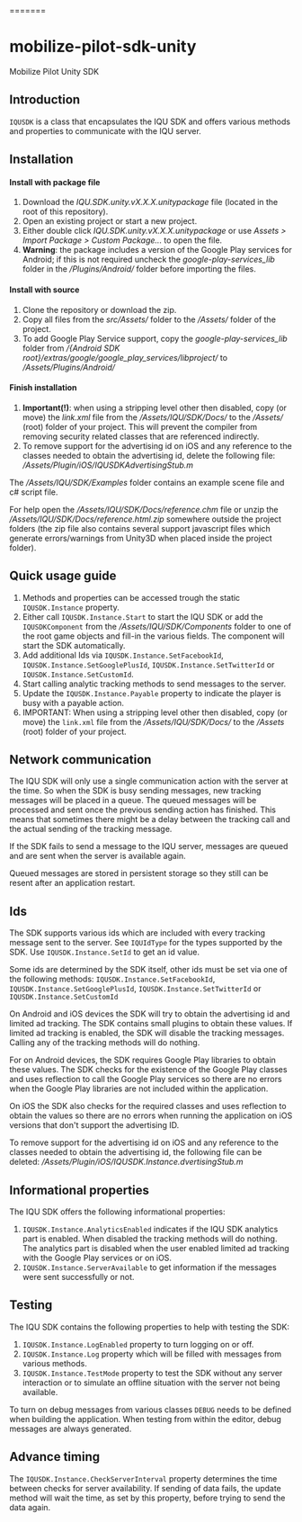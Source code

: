 =======
# mobilize-pilot-sdk-unity
Mobilize Pilot Unity SDK

## Introduction

`IQUSDK` is a class that encapsulates the IQU SDK and offers various methods and properties to communicate with the IQU server.

## Installation

#### Install with package file

1. Download the *IQU.SDK.unity.vX.X.X.unitypackage* file (located in the root of this repository).
2. Open an existing project or start a new project.
3. Either double click *IQU.SDK.unity.vX.X.X.unitypackage* or use _Assets > Import Package > Custom Package..._ to open the file.
4. **Warning**: the package includes a version of the Google Play services for Android; if this is not required uncheck the *google-play-services_lib* folder in the */Plugins/Android/* folder before importing the files.

#### Install with source

1. Clone the repository or download the zip.
2. Copy all files from the *src/Assets/* folder to the */Assets/* folder of the project.
3. To add Google Play Service support, copy the *google-play-services_lib* folder from */{Android SDK root}/extras/google/google_play_services/libproject/* to */Assets/Plugins/Android/*

#### Finish installation

1. **Important(!)**: when using a stripping level other then disabled, copy (or move) the *link.xml* file from the */Assets/IQU/SDK/Docs/* to the */Assets/* (root) folder of your project. This will prevent the compiler from removing security related classes that are referenced indirectly.
2. To remove support for the advertising id on iOS and any reference to the classes needed to obtain the advertising id, delete the following file: */Assets/Plugin/iOS/IQUSDKAdvertisingStub.m*

The */Assets/IQU/SDK/Examples* folder contains an example scene file and c# script file.

For help open the */Assets/IQU/SDK/Docs/reference.chm* file or unzip the */Assets/IQU/SDK/Docs/reference.html.zip* somewhere outside the project folders (the zip file also contains several support javascript files which generate errors/warnings from Unity3D when placed inside the project folder).

## Quick usage guide

1. Methods and properties can be accessed trough the static `IQUSDK.Instance` property.
2. Either call `IQUSDK.Instance.Start` to start the IQU SDK or add the `IQUSDKComponent` from the */Assets/IQU/SDK/Components* folder to one of the root game objects and fill-in the various fields. The component will start the SDK automatically.
3. Add additional Ids via `IQUSDK.Instance.SetFacebookId`, `IQUSDK.Instance.SetGooglePlusId`, `IQUSDK.Instance.SetTwitterId` or `IQUSDK.Instance.SetCustomId`.
4. Start calling analytic tracking methods to send messages to the server.
5. Update the `IQUSDK.Instance.Payable` property to indicate the player is busy with a payable action.
6. IMPORTANT: When using a stripping level other then disabled, copy (or move) the `link.xml` file from the */Assets/IQU/SDK/Docs/* to the */Assets* (root) folder of your project.

## Network communication

The IQU SDK will only use a single communication action with the server at the time. So when the SDK is busy sending messages, new tracking messages will be placed in a queue. The queued messages will be processed and sent once the previous sending action has finished. This means that sometimes there might be a delay between the tracking call and the actual sending of the tracking message.

If the SDK fails to send a message to the IQU server, messages are queued and are sent when the server is available again. 

Queued messages are stored in persistent storage so they still can be resent after an application restart.

## Ids

The SDK supports various ids which are included with every tracking message sent to the server. See `IQUIdType` for the types supported by the SDK. Use `IQUSDK.Instance.SetId` to get an id value.

Some ids are determined by the SDK itself, other ids must be set via one of
the following methods: `IQUSDK.Instance.SetFacebookId`, `IQUSDK.Instance.SetGooglePlusId`, `IQUSDK.Instance.SetTwitterId` or `IQUSDK.Instance.SetCustomId`

On Android and iOS devices the SDK will try to obtain the advertising id and limited ad tracking. The SDK contains small plugins to obtain these values. If limited ad tracking is enabled, the SDK will disable the tracking messages. Calling any of the tracking methods will do nothing.

For on Android devices, the SDK requires Google Play libraries to obtain these values. The SDK checks for the existence of the Google Play classes and uses reflection to call the Google Play services so there are no errors when the Google Play libraries are not included within the application.

On iOS the SDK also checks for the required classes and uses reflection to obtain the values so there are no errors when running the application on iOS versions that don't support the advertising ID.

To remove support for the advertising id on iOS and any reference to the classes needed to obtain the advertising id, the following file can be deleted: */Assets/Plugin/iOS/IQUSDK.Instance.dvertisingStub.m*

## Informational properties

The IQU SDK offers the following informational properties:

1. `IQUSDK.Instance.AnalyticsEnabled` indicates if the IQU SDK analytics part is enabled. When disabled the tracking methods will do nothing. The analytics part is disabled when the user enabled limited ad tracking with the Google Play services or on iOS.
2. `IQUSDK.Instance.ServerAvailable` to get information if the messages were sent successfully or not.

## Testing

The IQU SDK contains the following properties to help with testing the SDK:

1. `IQUSDK.Instance.LogEnabled` property to turn logging on or off.
2. `IQUSDK.Instance.Log` property which will be filled with messages from various methods.
3. `IQUSDK.Instance.TestMode` property to test the SDK without any server interaction or to simulate an offline situation with the server not being available.
  
To turn on debug messages from various classes `DEBUG` needs to be defined when building the application. When testing from within the editor, debug messages are always generated.
  
## Advance timing

The `IQUSDK.Instance.CheckServerInterval` property determines the time between checks for server availability. If sending of data fails, the update method will wait the time, as set by this property, before trying to send the data again.
